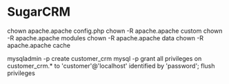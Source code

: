 # SugarCRM


  chown apache.apache config.php
  chown -R apache.apache custom
  chown -R apache.apache modules
  chown -R apache.apache data
  chown -R apache.apache cache



  mysqladmin -p create customer_crm
  mysql -p
    grant all privileges on customer_crm.* to 'customer'@'localhost' identified by 'password';
    flush privileges